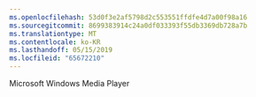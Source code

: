 ```yaml
---
ms.openlocfilehash: 53d0f3e2af5798d2c553551ffdfe4d7a00f98a16
ms.sourcegitcommit: 8699383914c24a0df033393f55db3369db728a7b
ms.translationtype: MT
ms.contentlocale: ko-KR
ms.lasthandoff: 05/15/2019
ms.locfileid: "65672210"
---
```

Microsoft Windows Media Player
